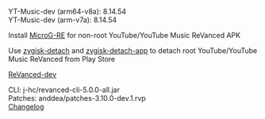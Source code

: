 YT-Music-dev (arm64-v8a): 8.14.54  
YT-Music-dev (arm-v7a): 8.14.54  

Install [MicroG-RE](https://github.com/WSTxda/MicroG-RE/releases) for non-root YouTube/YouTube Music ReVanced APK  

Use [zygisk-detach](https://github.com/j-hc/zygisk-detach) and [zygisk-detach-app](https://github.com/j-hc/zygisk-detach-app/releases) to detach root YouTube/YouTube Music ReVanced from Play Store  

[ReVanced-dev](https://github.com/IGOR3K99/ReVanced-dev)
  
CLI: j-hc/revanced-cli-5.0.0-all.jar  
Patches: anddea/patches-3.10.0-dev.1.rvp  
[Changelog](https://github.com/anddea/revanced-patches/releases/tag/v3.10.0-dev.1)  
